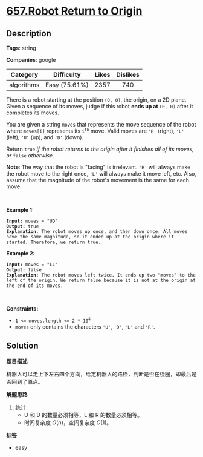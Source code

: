 # [657.Robot Return to Origin](https://leetcode.com/problems/robot-return-to-origin/description/)

## Description

**Tags**: string

**Companies**: google

|  Category  |  Difficulty   | Likes | Dislikes |
| :--------: | :-----------: | :---: | :------: |
| algorithms | Easy (75.61%) | 2357  |   740    |

<p>There is a robot starting at the position <code>(0, 0)</code>, the origin, on a 2D plane. Given a sequence of its moves, judge if this robot <strong>ends up at </strong><code>(0, 0)</code> after it completes its moves.</p>
<p>You are given a string <code>moves</code> that represents the move sequence of the robot where <code>moves[i]</code> represents its <code>i<sup>th</sup></code> move. Valid moves are <code>&#39;R&#39;</code> (right), <code>&#39;L&#39;</code> (left), <code>&#39;U&#39;</code> (up), and <code>&#39;D&#39;</code> (down).</p>
<p>Return <code>true</code><em> if the robot returns to the origin after it finishes all of its moves, or </em><code>false</code><em> otherwise</em>.</p>
<p><strong>Note</strong>: The way that the robot is &quot;facing&quot; is irrelevant. <code>&#39;R&#39;</code> will always make the robot move to the right once, <code>&#39;L&#39;</code> will always make it move left, etc. Also, assume that the magnitude of the robot&#39;s movement is the same for each move.</p>
<p>&nbsp;</p>
<p><strong class="example">Example 1:</strong></p>
<pre><code><strong>Input:</strong> moves = &quot;UD&quot;
<strong>Output:</strong> true
<strong>Explanation</strong>: The robot moves up once, and then down once. All moves have the same magnitude, so it ended up at the origin where it started. Therefore, we return true.</code></pre>
<p><strong class="example">Example 2:</strong></p>
<pre><code><strong>Input:</strong> moves = &quot;LL&quot;
<strong>Output:</strong> false
<strong>Explanation</strong>: The robot moves left twice. It ends up two &quot;moves&quot; to the left of the origin. We return false because it is not at the origin at the end of its moves.</code></pre>
<p>&nbsp;</p>
<p><strong>Constraints:</strong></p>
<ul>
  <li><code>1 &lt;= moves.length &lt;= 2 * 10<sup>4</sup></code></li>
  <li><code>moves</code> only contains the characters <code>&#39;U&#39;</code>, <code>&#39;D&#39;</code>, <code>&#39;L&#39;</code> and <code>&#39;R&#39;</code>.</li>
</ul>

## Solution

**题目描述**

机器人可以走上下左右四个方向，给定机器人的路径，判断是否在绕圈，即最后是否回到了原点。

**解题思路**

1. 统计
   - U 和 D 的数量必须相等，L 和 R 的数量必须相等。
   - 时间复杂度 $O(n)$，空间复杂度 $O(1)$。

**标签**

- easy
